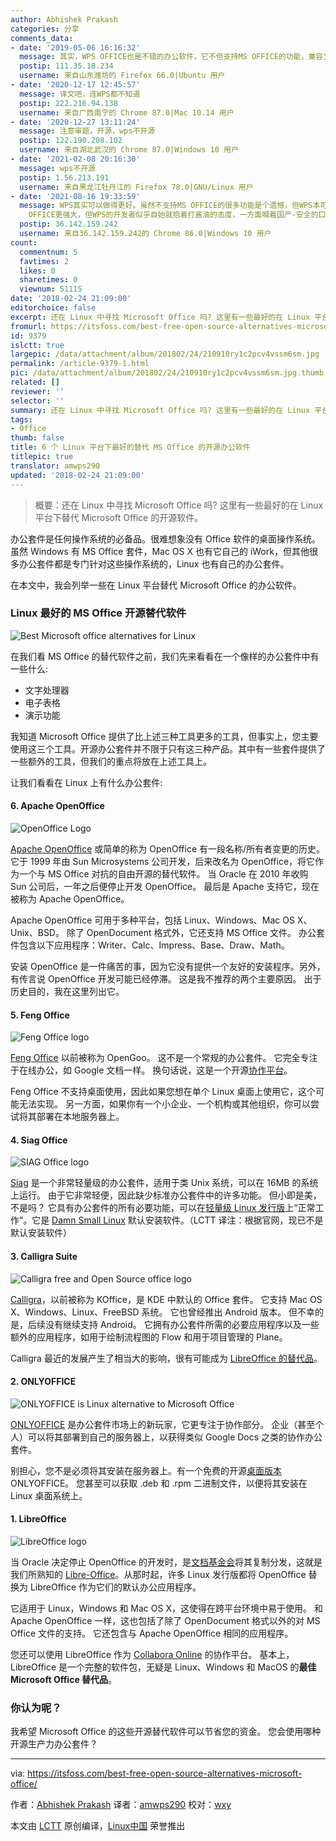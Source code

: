 ```yaml
---
author: Abhishek Prakash
categories: 分享
comments_data:
- date: '2019-05-06 16:16:32'
  message: 其实，WPS OFFICE也是不错的办公软件，它不但支持MS OFFICE的功能，兼容文件同时它还符合中国人的习惯，我觉得应该算上WPS。
  postip: 111.35.18.234
  username: 来自山东潍坊的 Firefox 66.0|Ubuntu 用户
- date: '2020-12-17 12:45:57'
  message: 译文吧，连WPS都不知道
  postip: 222.216.94.138
  username: 来自广西南宁的 Chrome 87.0|Mac 10.14 用户
- date: '2020-12-27 13:11:24'
  message: 注意审题，开源，wps不开源
  postip: 122.190.208.102
  username: 来自湖北武汉的 Chrome 87.0|Windows 10 用户
- date: '2021-02-08 20:16:30'
  message: wps不开源
  postip: 1.56.213.191
  username: 来自黑龙江牡丹江的 Firefox 78.0|GNU/Linux 用户
- date: '2021-08-16 19:33:59'
  message: WPS其实可以做得更好。虽然不支持MS OFFICE的很多功能是个遗憾，但WPS本可以另辟蹊径，通过支持大量的第三方插件或某编程工具，让自己变的比MS
    OFFICE更强大，但WPS的开发者似乎自始就抱着打酱油的态度，一方面喊着国产-安全的口号，另一方面却只把目光盯在云、H5等并不常用的功能上，忽视了让WPS练基本功。长此以往，WPS将一直在专业办公软件的边缘当小三，无法扶正。
  postip: 36.142.159.242
  username: 来自36.142.159.242的 Chrome 86.0|Windows 10 用户
count:
  commentnum: 5
  favtimes: 2
  likes: 0
  sharetimes: 0
  viewnum: 51115
date: '2018-02-24 21:09:00'
editorchoice: false
excerpt: 还在 Linux 中寻找 Microsoft Office 吗? 这里有一些最好的在 Linux 平台下替代 Microsoft Office 的开源软件。
fromurl: https://itsfoss.com/best-free-open-source-alternatives-microsoft-office/
id: 9379
islctt: true
largepic: /data/attachment/album/201802/24/210910ry1c2pcv4vssm6sm.jpg
permalink: /article-9379-1.html
pic: /data/attachment/album/201802/24/210910ry1c2pcv4vssm6sm.jpg.thumb.jpg
related: []
reviewer: ''
selector: ''
summary: 还在 Linux 中寻找 Microsoft Office 吗? 这里有一些最好的在 Linux 平台下替代 Microsoft Office 的开源软件。
tags:
- Office
thumb: false
title: 6 个 Linux 平台下最好的替代 MS Office 的开源办公软件
titlepic: true
translator: amwps290
updated: '2018-02-24 21:09:00'
---
```



> 
> 概要：还在 Linux 中寻找 Microsoft Office 吗? 这里有一些最好的在 Linux 平台下替代 Microsoft Office 的开源软件。
> 
> 
> 


办公套件是任何操作系统的必备品。很难想象没有 Office 软件的桌面操作系统。虽然 Windows 有 MS Office 套件，Mac OS X 也有它自己的 iWork，但其他很多办公套件都是专门针对这些操作系统的，Linux 也有自己的办公套件。


在本文中，我会列举一些在 Linux 平台替代 Microsoft Office 的办公软件。


### Linux 最好的 MS Office 开源替代软件


![Best Microsoft office alternatives for Linux](/data/attachment/album/201802/24/210910ry1c2pcv4vssm6sm.jpg)


在我们看 MS Office 的替代软件之前，我们先来看看在一个像样的办公套件中有一些什么:


* 文字处理器
* 电子表格
* 演示功能


我知道 Microsoft Office 提供了比上述三种工具更多的工具，但事实上，您主要使用这三个工具。开源办公套件并不限于只有这三种产品。其中有一些套件提供了一些额外的工具，但我们的重点将放在上述工具上。


让我们看看在 Linux 上有什么办公套件:


#### 6. Apache OpenOffice


![OpenOffice Logo](/data/attachment/album/201802/24/210911gtytfzfvf6yeefk3.jpg)


[Apache OpenOffice](http://www.openoffice.org/) 或简单的称为 OpenOffice 有一段名称/所有者变更的历史。 它于 1999 年由 Sun Microsystems 公司开发，后来改名为 OpenOffice，将它作为一个与 MS Office 对抗的自由开源的替代软件。 当 Oracle 在 2010 年收购 Sun 公司后，一年之后便停止开发 OpenOffice。 最后是 Apache 支持它，现在被称为 Apache OpenOffice。


Apache OpenOffice 可用于多种平台，包括 Linux、Windows、Mac OS X、Unix、BSD。 除了 OpenDocument 格式外，它还支持 MS Office 文件。 办公套件包含以下应用程序：Writer、Calc、Impress、Base、Draw、Math。


安装 OpenOffice 是一件痛苦的事，因为它没有提供一个友好的安装程序。另外，有传言说 OpenOffice 开发可能已经停滞。 这是我不推荐的两个主要原因。 出于历史目的，我在这里列出它。


#### 5. Feng Office


![Feng Office logo](/data/attachment/album/201802/24/210911xlrnglltnuptkmxx.jpg)


[Feng Office](http://www.fengoffice.com/web/index.php?lang=en) 以前被称为 OpenGoo。 这不是一个常规的办公套件。 它完全专注于在线办公，如 Google 文档一样。 换句话说，这是一个开源[协作平台](https://en.wikipedia.org/wiki/Collaborative_software)。


Feng Office 不支持桌面使用，因此如果您想在单个 Linux 桌面上使用它，这个可能无法实现。 另一方面，如果你有一个小企业、一个机构或其他组织，你可以尝试将其部署在本地服务器上。


#### 4. Siag Office


![SIAG Office logo](/data/attachment/album/201802/24/210912f1ltt9uk98kpm1x5.jpg)


[Siag](http://siag.nu/) 是一个非常轻量级的办公套件，适用于类 Unix 系统，可以在 16MB 的系统上运行。 由于它非常轻便，因此缺少标准办公套件中的许多功能。 但小即是美，不是吗？ 它具有办公套件的所有必要功能，可以在[轻量级 Linux 发行版](https://itsfoss.com/lightweight-linux-beginners/)上“正常工作”。它是 [Damn Small Linux](http://www.damnsmalllinux.org/) 默认安装软件。（LCTT 译注：根据官网，现已不是默认安装软件）


#### 3. Calligra Suite


![Calligra free and Open Source office logo](/data/attachment/album/201802/24/210912f6jeerooe3ylj32r.jpg)


[Calligra](http://www.calligra.org/)，以前被称为 KOffice，是 KDE 中默认的 Office 套件。 它支持 Mac OS X、Windows、Linux、FreeBSD 系统。 它也曾经推出 Android 版本。 但不幸的是，后续没有继续支持 Android。 它拥有办公套件所需的必要应用程序以及一些额外的应用程序，如用于绘制流程图的 Flow 和用于项目管理的 Plane。


Calligra 最近的发展产生了相当大的影响，很有可能成为 [LibreOffice 的替代品](http://maketecheasier.com/is-calligra-a-great-alternative-to-libreoffice/2012/06/18)。


#### 2. ONLYOFFICE


![ONLYOFFICE is Linux alternative to Microsoft Office](/data/attachment/album/201802/24/210913lhoxoa4m6kmmoadd.png)


[ONLYOFFICE](https://www.onlyoffice.com/) 是办公套件市场上的新玩家，它更专注于协作部分。 企业（甚至个人）可以将其部署到自己的服务器上，以获得类似 Google Docs 之类的协作办公套件。


别担心，您不是必须将其安装在服务器上。有一个免费的开源[桌面版本](https://itsfoss.com/review-onlyoffice-desktop-editors-linux/) ONLYOFFICE。 您甚至可以获取 .deb 和 .rpm 二进制文件，以便将其安装在 Linux 桌面系统上。


#### 1. LibreOffice


![LibreOffice logo](/data/attachment/album/201802/24/210913jmfml8zf2my2xfz8.jpg)


当 Oracle 决定停止 OpenOffice 的开发时，是[文档基金会](http://www.documentfoundation.org/)将其复制分发，这就是我们所熟知的 [Libre-Office](http://www.libreoffice.org/)。从那时起，许多 Linux 发行版都将 OpenOffice 替换为 LibreOffice 作为它们的默认办公应用程序。


它适用于 Linux，Windows 和 Mac OS X，这使得在跨平台环境中易于使用。 和 Apache OpenOffice 一样，这也包括了除了 OpenDocument 格式以外的对 MS Office 文件的支持。 它还包含与 Apache OpenOffice 相同的应用程序。


您还可以使用 LibreOffice 作为 [Collabora Online](https://www.collaboraoffice.com/collabora-online/) 的协作平台。 基本上，LibreOffice 是一个完整的软件包，无疑是 Linux、Windows 和 MacOS 的**最佳 Microsoft Office 替代品**。


### 你认为呢？


我希望 Microsoft Office 的这些开源替代软件可以节省您的资金。 您会使用哪种开源生产力办公套件？




---


via: <https://itsfoss.com/best-free-open-source-alternatives-microsoft-office/>


作者：[Abhishek Prakash](https://itsfoss.com/author/abhishek/) 译者：[amwps290](https://github.com/amwps290) 校对：[wxy](https://github.com/wxy)


本文由 [LCTT](https://github.com/LCTT/TranslateProject) 原创编译，[Linux中国](https://linux.cn/) 荣誉推出